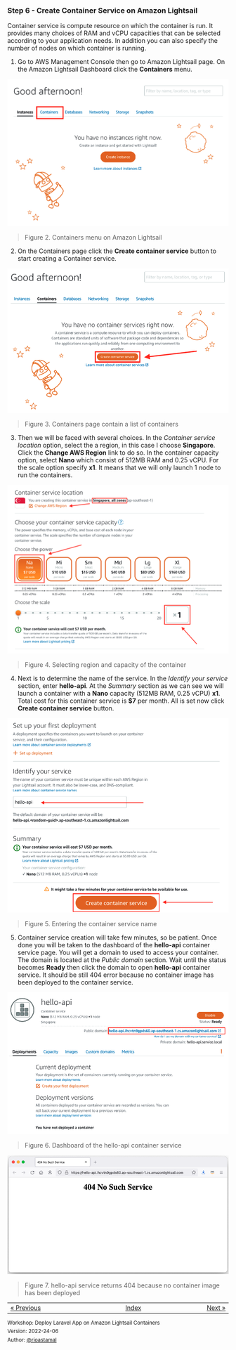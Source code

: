 
### <a name="step-6"></a>Step 6 - Create Container Service on Amazon Lightsail

Container service is compute resource on which the container is run. It provides many choices of RAM and vCPU capacities that can be selected according to your application needs. In addition you can also specify the number of nodes on which container is running.

1. Go to AWS Management Console then go to Amazon Lightsail page. On the Amazon Lightsail Dashboard click the **Containers** menu.

[![Lightsail Containers Menu](https://raw.githubusercontent.com/rioastamal-examples/assets/main/workshop-amazon-lightsail-containers/lab-deploy-nodejs-app/images/lightsail-menu-containers.png)](https://raw.githubusercontent.com/rioastamal-examples/assets/main/workshop-amazon-lightsail-containers/lab-deploy-nodejs-app/images/lightsail-menu-containers.png)

> Figure 2. Containers menu on Amazon Lightsail

2. On the Containers page click the **Create container service** button to start creating a Container service.

[![Lightsail Create Instance Button](https://raw.githubusercontent.com/rioastamal-examples/assets/main/workshop-amazon-lightsail-containers/lab-deploy-nodejs-app/images/lightsail-button-create-instance.png)](https://raw.githubusercontent.com/rioastamal-examples/assets/main/workshop-amazon-lightsail-containers/lab-deploy-nodejs-app/images/lightsail-button-create-instance.png)

> Figure 3. Containers page contain a list of containers

3. Then we will be faced with several choices. In the _Container service location_ option, select the a region, in this case I choose **Singapore**. Click the **Change AWS Region** link to do so. In the container capacity option, select **Nano** which consist of 512MB RAM and 0.25 vCPU. For the scale option specify **x1**. It means that we will only launch 1 node to run the containers.

[![Lightsail Choose Container Capacity](https://raw.githubusercontent.com/rioastamal-examples/assets/main/workshop-amazon-lightsail-containers/lab-deploy-nodejs-app/images/lightsail-choose-container-capacity.png)](https://raw.githubusercontent.com/rioastamal-examples/assets/main/workshop-amazon-lightsail-containers/lab-deploy-nodejs-app/images/lightsail-choose-container-capacity.png)

> Figure 4. Selecting region and capacity of the container

4. Next is to determine the name of the service. In the _Identify your service_ section, enter **hello-api**. At the _Summary_ section as we can see we will launch a container with a **Nano** capacity (512MB RAM, 0.25 vCPU)  **x1**. Total cost for this container service is **$7** per month. All is set now click  **Create container service** button.

[![Lightsail Choose Service Name](https://raw.githubusercontent.com/rioastamal-examples/assets/main/workshop-amazon-lightsail-containers/lab-deploy-nodejs-app/images/lightsail-choose-service-name.png)](https://raw.githubusercontent.com/rioastamal-examples/assets/main/workshop-amazon-lightsail-containers/lab-deploy-nodejs-app/images/lightsail-choose-service-name.png)

> Figure 5. Entering the container service name

5. Container service creation will take few minutes, so be patient. Once done you will be taken to the dashboard of the **hello-api** container service page. You will get a domain to used to access your container. The domain is located at the _Public domain_ section. Wait until the status becomes **Ready** then click the domain to open **hello-api** container service. It should be still 404 error because no container image has been deployed to the container service.

[![Lightsail hello-api Dashboard](https://raw.githubusercontent.com/rioastamal-examples/assets/main/workshop-amazon-lightsail-containers/lab-deploy-nodejs-app/images/lightsail-hello-api-dashboard.png)](https://raw.githubusercontent.com/rioastamal-examples/assets/main/workshop-amazon-lightsail-containers/lab-deploy-nodejs-app/images/lightsail-hello-api-dashboard.png)

> Figure 6. Dashboard of the hello-api container service

[![Lightsail hello-api 404](https://raw.githubusercontent.com/rioastamal-examples/assets/main/workshop-amazon-lightsail-containers/lab-deploy-nodejs-app/images/lightsail-404-hello-api.png)](https://raw.githubusercontent.com/rioastamal-examples/assets/main/workshop-amazon-lightsail-containers/lab-deploy-nodejs-app/images/lightsail-404-hello-api.png)

> Figure 7. hello-api service returns 404 because no container image has been deployed


<table border="0" style="width: 100%; display: table;"><tr><td><a href="STEP-5.md">&laquo; Previous</td><td align="center"><a href="README.md">Index</a></td><td align="right"><a href="STEP-7.md">Next &raquo;</a></td></tr></table>

<sup>Workshop: Deploy Laravel App on Amazon Lightsail Containers  
Version: 2022-24-06  
Author: [@rioastamal](https://github.com/rioastamal)</sup>
